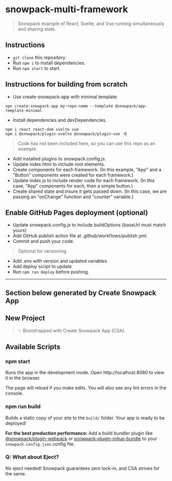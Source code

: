 # snowpack-multi-framework

> Snowpack example of React, Svelte, and Vue running simultaneously and sharing state.

## Instructions

- `git clone` this repository.
- Run `npm i` to install dependencies.
- Run `npm start` to start.

## Instructions for building from scratch

- Use create-snowpack-app with minimal template.

```
npx create-snowpack-app my-repo-name --template @snowpack/app-template-minimal
```

- Install dependencies and devDependencies.

```
npm i react react-dom svelte vue
npm i @snowpack/plugin-svelte @snowpack/plugin-vue -D
```

> Code has not been included here, so you can use this repo as an example.

- Add installed plugins to snowpack.config.js.
- Update index.html to include root elements.
- Create components for each framework. (In this example, "App" and a "Button" components were created for each framework.)
- Update index.js to include render code for each framework. (In this case, "App" components for each, then a simple button.)
- Create shared state and insure it gets passed down. (In this case, we are passing an "onChange" function and "counter" variable.)

## Enable GitHub Pages deployment (optional)

- Update snowpack.config.js to include buildOptions (baseUrl must match yours)
- Add GitHub publish action file at .github/workflows/publish.yml.
- Commit and push your code.

> Optional for versioning

- Add .env with version and updated variables
- Add deploy script to update
- Run `npm run deploy` before pushing.

---

## Section below generated by Create Snowpack App

## New Project

> ✨ Bootstrapped with Create Snowpack App (CSA).

## Available Scripts

### npm start

Runs the app in the development mode.
Open http://localhost:8080 to view it in the browser.

The page will reload if you make edits.
You will also see any lint errors in the console.

### npm run build

Builds a static copy of your site to the `build/` folder.
Your app is ready to be deployed!

**For the best production performance:** Add a build bundler plugin like [@snowpack/plugin-webpack](https://github.com/snowpackjs/snowpack/tree/main/plugins/plugin-webpack) or [snowpack-plugin-rollup-bundle](https://github.com/ParamagicDev/snowpack-plugin-rollup-bundle) to your `snowpack.config.json` config file.

### Q: What about Eject?

No eject needed! Snowpack guarantees zero lock-in, and CSA strives for the same.
